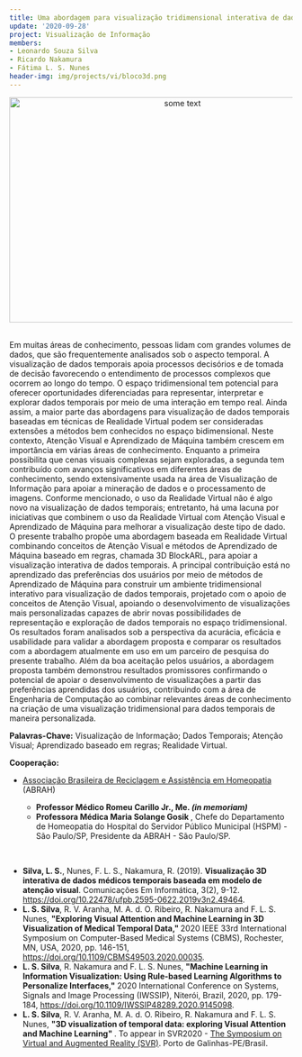 ```yaml
---
title: Uma abordagem para visualização tridimensional interativa de dados temporais baseada em Atenção Visual e Aprendizado de Máquina
update: '2020-09-28'
project: Visualização de Informação
members:
- Leonardo Souza Silva
- Ricardo Nakamura
- Fátima L. S. Nunes
header-img: img/projects/vi/bloco3d.png
---
```


<center>
<img src="http://leosarkive.com/images/figura-leo-en.png" alt="some text" width=600 height=400>
</center>

<BR>

Em muitas áreas de conhecimento, pessoas lidam com grandes volumes de dados, que são frequentemente analisados sob o aspecto temporal. A visualização de dados temporais apoia processos decisórios e de tomada de decisão favorecendo o entendimento de processos complexos que ocorrem ao longo do tempo. O espaço tridimensional tem potencial para oferecer oportunidades diferenciadas para representar, interpretar e explorar dados temporais por meio de uma interação em tempo real. Ainda assim, a maior parte das abordagens para visualização de dados temporais baseadas em técnicas de Realidade Virtual podem ser consideradas extensões a métodos bem conhecidos no espaço bidimensional. Neste contexto, Atenção Visual e Aprendizado de Máquina também crescem em importância em várias áreas de conhecimento. Enquanto a primeira possibilita que cenas visuais complexas sejam exploradas, a segunda tem contribuído com avanços significativos em diferentes áreas de conhecimento, sendo extensivamente usada na área de Visualização de Informação para apoiar a mineração de dados e o processamento de imagens. Conforme mencionado, o uso da Realidade Virtual não é algo novo na visualização de dados temporais; entretanto, há uma lacuna por iniciativas que combinem o uso da Realidade Virtual com Atenção Visual e Aprendizado de Máquina para melhorar a visualização deste tipo de dado. O presente trabalho propõe uma abordagem baseada em Realidade Virtual combinando conceitos de Atenção Visual e métodos de Aprendizado de Máquina baseado em regras, chamada 3D BlockARL, para apoiar a visualização interativa de dados temporais. A principal contribuição está no aprendizado das preferências dos usuários por meio de métodos de Aprendizado de Máquina para construir um ambiente tridimensional interativo para visualização de dados temporais, projetado com o apoio de conceitos de Atenção Visual, apoiando o desenvolvimento de visualizações mais personalizadas capazes de abrir novas possibilidades de representação e exploração de dados temporais no espaço tridimensional. Os resultados foram analisados sob a perspectiva da acurácia, eficácia e usabilidade para validar a abordagem proposta e comparar os resultados com a abordagem atualmente em uso em um parceiro de pesquisa do presente trabalho. Além da boa aceitação pelos usuários, a abordagem proposta também demonstrou resultados promissores confirmando o potencial de apoiar o desenvolvimento de visualizações a partir das preferências aprendidas dos usuários, contribuindo com a área de Engenharia de Computação ao combinar relevantes áreas de conhecimento na criação de uma visualização tridimensional para dados temporais de maneira personalizada.

<B>Palavras-Chave:</B> Visualização de Informação; Dados Temporais; Atenção Visual; Aprendizado baseado em regras;  Realidade Virtual.

<B>Cooperação:</B>

<UL>
  <LI> <a href="http://www.abrah.org.br/">Associação Brasileira de Reciclagem e Assistência em Homeopatia</a> (ABRAH) </LI>
  <UL> 
    <LI> <B>Professor Médico Romeu Carillo Jr., Me. <I> (in memoriam) </I></B> </LI>
    <LI> <B>Professora Médica Maria Solange Gosik </B>, Chefe do Departamento de Homeopatia do Hospital do Servidor Público Municipal (HSPM) - São Paulo/SP, Presidente da ABRAH - São Paulo/SP.</LI>
  </UL>
</UL>

<BR>
  
 <UL>
  <LI> <B>Silva, L. S.</B>, Nunes, F. L. S., Nakamura, R. (2019). <b>Visualização 3D interativa de dados médicos temporais baseada em modelo de atenção visual</b>. Comunicações Em Informática, 3(2), 9-12. <a href="https://doi.org/10.22478/ufpb.2595-0622.2019v3n2.49464">https://doi.org/10.22478/ufpb.2595-0622.2019v3n2.49464</a>. </LI>
  <LI> <B>L. S. Silva</B>, R. V. Aranha, M. A. d. O. Ribeiro, R. Nakamura and F. L. S. Nunes, <b>"Exploring Visual Attention and Machine Learning in 3D Visualization of Medical Temporal Data," </b> 2020 IEEE 33rd International Symposium on Computer-Based Medical Systems (CBMS), Rochester, MN, USA, 2020, pp. 146-151, <a href="https://doi.org/10.1109/CBMS49503.2020.00035">https://doi.org/10.1109/CBMS49503.2020.00035</a>.</LI>
  <LI> <B>L. S. Silva</B>, R. Nakamura and F. L. S. Nunes, <b>"Machine Learning in Information Visualization: Using Rule-based Learning Algorithms to Personalize Interfaces,"</b> 2020 International Conference on Systems, Signals and Image Processing (IWSSIP), Niterói, Brazil, 2020, pp. 179-184, <a href="https://doi.org/10.1109/IWSSIP48289.2020.9145098">https://doi.org/10.1109/IWSSIP48289.2020.9145098</a>.</LI>
  <LI> <B>L. S. Silva</B>, R. V. Aranha, M. A. d. O. Ribeiro, R. Nakamura and F. L. S. Nunes, <b>"3D visualization of temporal data: exploring Visual Attention and Machine Learning" </b>. To appear in SVR2020 - <a href="https://svr2020.cin.ufpe.br/">The Symposium on Virtual and Augmented Reality (SVR)</a>. Porto de Galinhas-PE/Brasil.</LI>
  
 </UL>
 
<BR> 
  
  
<CENTER>
<object style="width:100%;height:100%;width: 820px; height: 461.25px; float: none; clear: both; margin: 2px auto;" data="https://www.youtube.com/embed/e8JO8ZSI7dg"> 
</object>
</CENTER>
